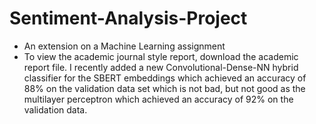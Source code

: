 # Sentiment-Analysis-Project
- An extension on a Machine Learning assignment
- To view the academic journal style report, download the academic report file. I recently added a new Convolutional-Dense-NN hybrid classifier for the SBERT embeddings which achieved an accuracy of 88% on the validation data set which is not bad, but not good as the multilayer perceptron which achieved an accuracy of 92% on the validation data.  
